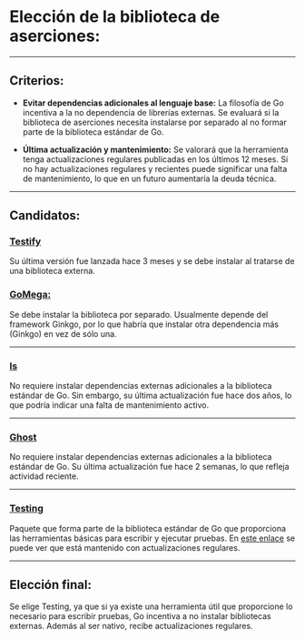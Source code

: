 # Elección de la biblioteca de aserciones:

---

## Criterios:


- **Evitar dependencias adicionales al lenguaje base:** La filosofía de Go incentiva a la no dependencia de librerías externas. Se evaluará si la biblioteca de aserciones necesita instalarse por separado al no formar parte de la biblioteca estándar de Go.

- **Última actualización y mantenimiento:** Se valorará que la herramienta tenga actualizaciones regulares publicadas en los últimos 12 meses. Si no hay actualizaciones regulares y recientes puede significar una falta de mantenimiento, lo que en un futuro aumentaría la deuda técnica.

---

## Candidatos:

### [**Testify**](https://github.com/stretchr/testify)

Su última versión fue lanzada hace 3 meses y se debe instalar al tratarse de una biblioteca externa.

### [**GoMega:**](https://github.com/onsi/gomega)

Se debe instalar la biblioteca por separado. Usualmente depende del framework Ginkgo, por lo que habría que instalar otra dependencia más (Ginkgo) en vez de sólo una.
  
---

### [**Is**](https://github.com/matryer/is) 

No requiere instalar dependencias externas adicionales a la biblioteca estándar de Go. Sin embargo, su última actualización fue hace dos años, lo que podría indicar una falta de mantenimiento activo. 


---

### [**Ghost**](https://github.com/rliebz/ghost)

No requiere instalar dependencias externas adicionales a la biblioteca estándar de Go. Su última actualización fue hace 2 semanas, lo que refleja actividad reciente.

---

### [**Testing**](https://pkg.go.dev/testing)

Paquete que forma parte de la biblioteca estándar de Go que proporciona las herramientas básicas para escribir y ejecutar pruebas. En [este enlace](https://pkg.go.dev/testing?tab=versions) se puede ver que está mantenido con actualizaciones regulares.



---

## Elección final:

Se elige Testing, ya que si ya existe una herramienta útil que proporcione lo necesario para escribir pruebas, Go incentiva a no instalar bibliotecas externas. Además al ser nativo, recibe actualizaciones regulares.




